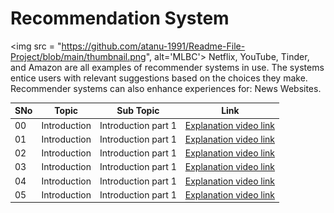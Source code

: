 # Recommendation System
<img src = "https://github.com/atanu-1991/Readme-File-Project/blob/main/thumbnail.png", alt='MLBC'>
Netflix, YouTube, Tinder, and Amazon are all examples of recommender systems in use. The systems entice users with relevant suggestions based on the choices they make. Recommender systems can also enhance experiences for: News Websites.

|SNo| Topic | Sub Topic | Link |
|-|-|-|-|
|00| Introduction |Introduction part 1| [Explanation video link](https://www.youtube.com/watch?v=GW7B6vwktPA&t=23s)
|01| Introduction |Introduction part 1| [Explanation video link](https://www.youtube.com/watch?v=GW7B6vwktPA&t=23s)
|02| Introduction |Introduction part 1| [Explanation video link](https://www.youtube.com/watch?v=GW7B6vwktPA&t=23s)
|03| Introduction |Introduction part 1| [Explanation video link](https://www.youtube.com/watch?v=GW7B6vwktPA&t=23s)
|04| Introduction |Introduction part 1| [Explanation video link](https://www.youtube.com/watch?v=GW7B6vwktPA&t=23s)
|05| Introduction |Introduction part 1| [Explanation video link](https://www.youtube.com/watch?v=GW7B6vwktPA&t=23s)

